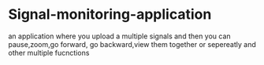 # Signal-monitoring-application
an application where you upload a multiple signals and then you can pause,zoom,go forward, go backward,view them together or sepereatly and other multiple fucnctions 
